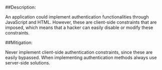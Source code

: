 ##Description:

An application could implement authentication functionalities through JavaScript and HTML.
However, these are client-side constraints that are imposed, which means that a hacker
can easily disable or modify these constraints.

##Mitigation:

Never implement client-side authentication constraints, since these are easily bypassed.
When implementing authentication methods always use server-side solutions.
